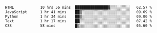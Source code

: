 
<!--START_SECTION:waka-->

```txt
HTML            10 hrs 56 mins  ███████████████▓░░░░░░░░░   62.57 %
JavaScript      1 hr 41 mins    ██▒░░░░░░░░░░░░░░░░░░░░░░   09.69 %
Python          1 hr 34 mins    ██▒░░░░░░░░░░░░░░░░░░░░░░   09.00 %
Text            1 hr 17 mins    ██░░░░░░░░░░░░░░░░░░░░░░░   07.42 %
CSS             58 mins         █▒░░░░░░░░░░░░░░░░░░░░░░░   05.60 %
```

<!--END_SECTION:waka-->

<!--unk0e-ctrlmd-blitzh-Klöggr-->
